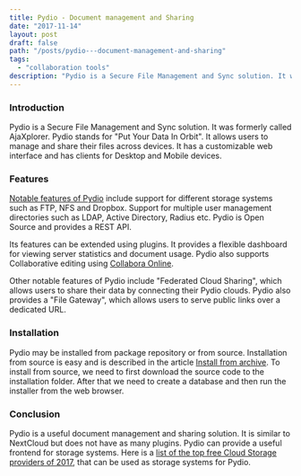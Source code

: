 ```yaml
---
title: Pydio - Document management and Sharing
date: "2017-11-14"
layout: post
draft: false
path: "/posts/pydio---document-management-and-sharing"
tags:
  - "collaboration tools"
description: "Pydio is a Secure File Management and Sync solution. It was formerly called AjaXplorer. Pydio stands for 'Put Your Data In Orbit'. It allows users to manage and share their files across devices. It has a customizable web interface and has clients for Desktop and Mobile devices."
---
```


### Introduction
Pydio is a Secure File Management and Sync solution. It was formerly called AjaXplorer. Pydio stands for "Put Your Data In Orbit". It allows users to manage and share their files across devices. It has a customizable web interface and has clients for Desktop and Mobile devices.

### Features
[Notable features of Pydio](https://pydio.com/en/features) include support for different storage systems such as FTP, NFS and Dropbox. Support for multiple user management directories such as LDAP, Active Directory, Radius etc. Pydio is Open Source and provides a REST API.

Its features can be extended using plugins. It provides a flexible dashboard for viewing server statistics and document usage. Pydio also supports Collaborative editing using [Collabora Online](/posts/installing-nextcloud--collabora-and-spreed-on-debian-jessie).

Other notable features of Pydio include "Federated Cloud Sharing", which allows users to share their data by connecting their Pydio clouds. Pydio also provides a "File Gateway", which allows users to serve public links over a dedicated URL.

### Installation
Pydio may be installed from package repository or from source. Installation from source is easy and is described in the article [Install from archive](https://pydio.com/en/docs/v8/install-archive). To install from source, we need to first download the source code to the installation folder. After that we need to create a database and then run the installer from the web browser.

### Conclusion
Pydio is a useful document management and sharing solution. It is similar to NextCloud but does not have as many plugins. Pydio can provide a useful frontend for storage systems. Here is a [list of the top free Cloud Storage providers of 2017](https://www.cloudwards.net/the-top-5-cloud-companies-with-large-free-service-plans/), that can be used as storage systems for Pydio.
